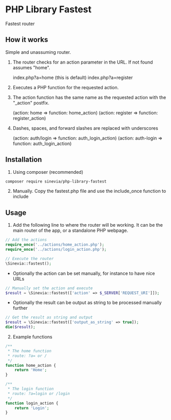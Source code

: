 # PHP Library Fastest

Fastest router

## How it works ##
Simple and unassuming router. 
1. The router checks for an action parameter in the URL. If not found assumes "home".

   index.php?a=home (this is default)
   index.php?a=register
   
2. Executes a PHP function for the requested action.
3. The action function has the same name as the requested action with the "_action" postfix.

   (action: home => function: home_action)
   (action: register => function: register_action)
   
4. Dashes, spaces, and forward slashes are replaced with underscores 

   (action: auth/login => function: auth_login_action)
   (action: auth-login => function: auth_login_action)

## Installation ##

1. Using composer (recommended)

```bash
composer require sinevia/php-library-fastest
```

2. Manually. Copy the fastest.php file and use the include_once function to include

## Usage ##

1. Add the following line to where the router will be working. It can be the main router of the app, or a standalone PHP webpage.

```php
// Add the actions
require_once('../actions/home_action.php');
require_once('../actions/login_action.php');

// Execute the router
\Sinevia::fastest();
```

- Optionally the action can be set manually, for instance to have nice URLs

```php
// Manually set the action and execute
$result = \Sinevia::fastest(['action' => $_SERVER['REQUEST_URI']]);
```

- Optionally the result can be output as string to be processed manually further

```php
// Get the result as string and output
$result = \Sinevia::fastest(['output_as_string' => true]);
die($result);
```

2. Example functions
```php
/**
 * The home function
 * route: ?a= or /
 */
function home_action {
    return 'Home';
}

/**
 * The login function
 * route: ?a=login or /login
 */
function login_action {
    return 'Login';
}

```


